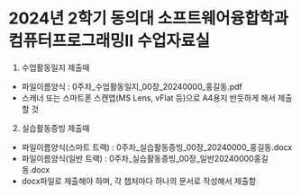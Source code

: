 # 2024년 2학기 동의대 소프트웨어융합학과 컴퓨터프로그래밍II 수업자료실

1. 수업활동일지 제출때
- 파일이름양식 : 0주차_수업활동일지_00장_20240000_홍길동.pdf
- 스캐너 또는 스마트폰 스캔앱(MS Lens, vFlat 등)으로 A4용지 반듯하게 해서 제출할 것

2. 실습활동증빙 제출때
- 파일이름양식(스마트 트랙) : 0주차_실습활동증빙_00장_20240000_홍길동.docx 
- 파일이름양식(일반 트랙) :   0주차_실습활동증빙_00장_일반20240000홍길동.docx 
- docx파일로 제출해야 하며, 각 챕처마다 하나의 문서로 작성해서 제출함
